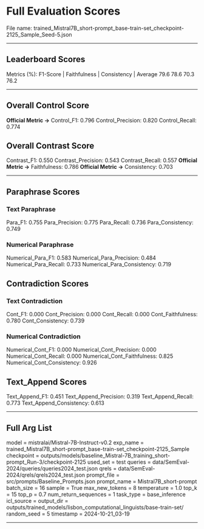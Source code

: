 # Full Evaluation Scores

File name: trained_Mistral7B_short-prompt_base-train-set_checkpoint-2125_Sample_Seed-5.json


---

## Leaderboard Scores

Metrics (%): F1-Score | Faithfulness | Consistency | Average
                79.6        78.6          70.3        76.2

---

## Overall Control Score

**Official Metric ->** Control_F1: 0.796
Control_Precision: 0.820
Control_Recall: 0.774

## Overall Contrast Score

Contrast_F1: 0.550
Contrast_Precision: 0.543
Contrast_Recall: 0.557
**Official Metric ->** Faithfulness: 0.786
**Official Metric ->** Consistency: 0.703

---


## Paraphrase Scores


### Text Paraphrase

Para_F1: 0.755
Para_Precision: 0.775
Para_Recall: 0.736
Para_Consistency: 0.749


### Numerical Paraphrase

Numerical_Para_F1: 0.583
Numerical_Para_Precision: 0.484
Numerical_Para_Recall: 0.733
Numerical_Para_Consistency: 0.719


## Contradiction Scores


### Text Contradiction

Cont_F1: 0.000
Cont_Precision: 0.000
Cont_Recall: 0.000
Cont_Faithfulness: 0.780
Cont_Consistency: 0.739


### Numerical Contradiction

Numerical_Cont_F1: 0.000
Numerical_Cont_Precision: 0.000
Numerical_Cont_Recall: 0.000
Numerical_Cont_Faithfulness: 0.825
Numerical_Cont_Consistency: 0.926


## Text_Append Scores

Text_Append_F1: 0.451
Text_Append_Precision: 0.319
Text_Append_Recall: 0.773
Text_Append_Consistency: 0.613

---

## Full Arg List

model = mistralai/Mistral-7B-Instruct-v0.2
exp_name = trained_Mistral7B_short-prompt_base-train-set_checkpoint-2125_Sample
checkpoint = outputs/models/baseline_Mistral-7B_training_short-prompt_Run-3/checkpoint-2125
used_set = test
queries = data/SemEval-2024/queries/queries2024_test.json
qrels = data/SemEval-2024/qrels/qrels2024_test.json
prompt_file = src/prompts/Baseline_Prompts.json
prompt_name = Mistral7B_short-prompt
batch_size = 16
sample = True
max_new_tokens = 8
temperature = 1.0
top_k = 15
top_p = 0.7
num_return_sequences = 1
task_type = base_inference
icl_source = 
output_dir = outputs/trained_models/lisbon_computational_linguists/base-train-set/
random_seed = 5
timestamp = 2024-10-21_03-19

---

